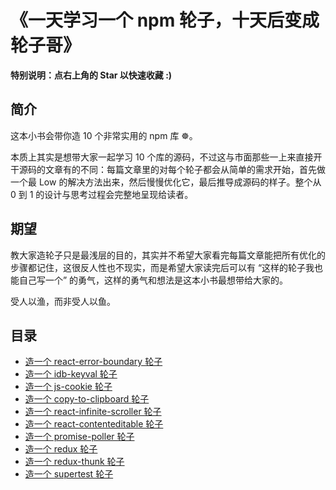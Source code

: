 # 《一天学习一个 npm 轮子，十天后变成轮子哥》

**特别说明：点右上角的 Star 以快速收藏 :)**

## 简介

这本小书会带你造 10 个非常实用的 npm 库 ☸️。

本质上其实是想带大家一起学习 10 个库的源码，不过这与市面那些一上来直接开干源码的文章有的不同：每篇文章里的对每个轮子都会从简单的需求开始，首先做一个最 Low 的解决方法出来，然后慢慢优化它，最后推导成源码的样子。整个从 0 到 1 的设计与思考过程会完整地呈现给读者。

## 期望

教大家造轮子只是最浅层的目的，其实并不希望大家看完每篇文章能把所有优化的步骤都记住，这很反人性也不现实，而是希望大家读完后可以有 “这样的轮子我也能自己写一个” 的勇气，这样的勇气和想法是这本小书最想带给大家的。

受人以渔，而非受人以鱼。

## 目录

* [造一个 react-error-boundary 轮子](https://github.com/Haixiang6123/my-react-error-bounday)
* [造一个 idb-keyval 轮子](https://github.com/Haixiang6123/my-idb-keyval)
* [造一个 js-cookie 轮子](https://github.com/Haixiang6123/my-js-cookie)
* [造一个 copy-to-clipboard 轮子](https://github.com/Haixiang6123/my-copy-to-clipboard)
* [造一个 react-infinite-scroller 轮子](https://github.com/Haixiang6123/my-react-infinite-scroller)
* [造一个 react-contenteditable 轮子](https://github.com/Haixiang6123/my-react-contenteditable)
* [造一个 promise-poller 轮子](https://github.com/Haixiang6123/my-promise-poller)
* [造一个 redux 轮子](https://github.com/Haixiang6123/my-redux)
* [造一个 redux-thunk 轮子](https://github.com/Haixiang6123/my-redux-thunk)
* [造一个 supertest 轮子](https://github.com/Haixiang6123/my-supertest)
